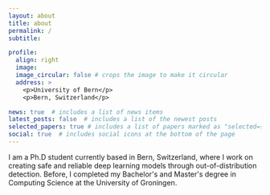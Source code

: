 ```yaml
---
layout: about
title: about
permalink: /
subtitle: 

profile:
  align: right
  image: 
  image_circular: false # crops the image to make it circular
  address: >
    <p>University of Bern</p>
    <p>Bern, Switzerland</p>

news: true  # includes a list of news items
latest_posts: false  # includes a list of the newest posts
selected_papers: true # includes a list of papers marked as "selected={true}"
social: true  # includes social icons at the bottom of the page
---
```


I am a Ph.D student currently based in Bern, Switzerland, where I work on creating safe and reliable deep learning models through out-of-distribution detection. Before, I completed my Bachelor's and Master's degree in Computing Science at the University of Groningen.



<!-- You can put a picture in, too. The code is already in, just name your picture `prof_pic.jpg` and put it in the `img/` folder. -->